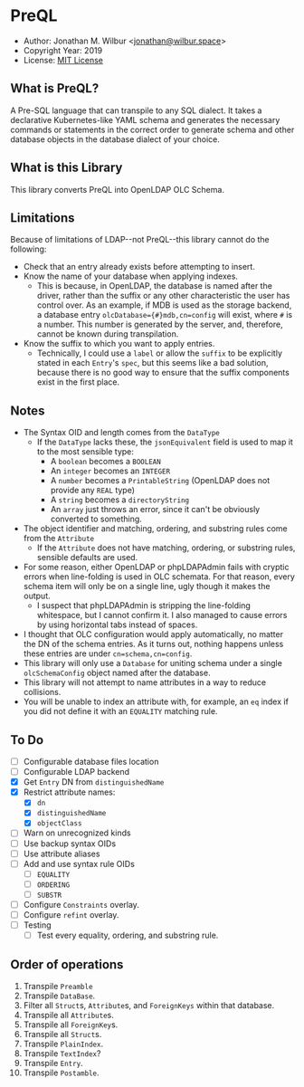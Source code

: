 # PreQL

* Author: Jonathan M. Wilbur <[jonathan@wilbur.space](mailto:jonathan@wilbur.space)>
* Copyright Year: 2019
* License: [MIT License](https://mit-license.org/)

## What is PreQL?

A Pre-SQL language that can transpile to any SQL dialect. It takes a declarative
Kubernetes-like YAML schema and generates the necessary commands or statements
in the correct order to generate schema and other database objects in the
database dialect of your choice.

## What is this Library

This library converts PreQL into OpenLDAP OLC Schema.

## Limitations

Because of limitations of LDAP--not PreQL--this library cannot do the following:

- Check that an entry already exists before attempting to insert.
- Know the name of your database when applying indexes.
  - This is because, in OpenLDAP, the database is named after the driver,
    rather than the suffix or any other characteristic the user has
    control over. As an example, if MDB is used as the storage backend,
    a database entry `olcDatabase={#}mdb,cn=config` will exist, where `#`
    is a number. This number is generated by the server, and, therefore,
    cannot be known during transpilation.
- Know the suffix to which you want to apply entries.
  - Technically, I could use a `label` or allow the `suffix` to be explicitly
    stated in each `Entry`'s `spec`, but this seems like a bad solution,
    because there is no good way to ensure that the suffix components exist
    in the first place.

## Notes

- The Syntax OID and length comes from the `DataType`
  - If the `DataType` lacks these, the `jsonEquivalent` field is used to map it to the most sensible type:
    - A `boolean` becomes a `BOOLEAN`
    - An `integer` becomes an `INTEGER`
    - A `number` becomes a `PrintableString` (OpenLDAP does not provide any `REAL` type)
    - A `string` becomes a `directoryString`
    - An `array` just throws an error, since it can't be obviously converted to something.
- The object identifier and matching, ordering, and substring rules come from the `Attribute`
  - If the `Attribute` does not have matching, ordering, or substring rules,
    sensible defaults are used.
- For some reason, either OpenLDAP or phpLDAPAdmin fails with cryptic errors
  when line-folding is used in OLC schemata. For that reason, every schema item
  will only be on a single line, ugly though it makes the output.
  - I suspect that phpLDAPAdmin is stripping the line-folding whitespace, but
    I cannot confirm it. I also managed to cause errors by using horizontal
    tabs instead of spaces.
- I thought that OLC configuration would apply automatically, no matter the
  DN of the schema entries. As it turns out, nothing happens unless these
  entries are under `cn=schema,cn=config`.
- This library will only use a `Database` for uniting schema under a single
  `olcSchemaConfig` object named after the database.
- This library will not attempt to name attributes in a way to reduce
  collisions.
- You will be unable to index an attribute with, for example, an `eq` index
  if you did not define it with an `EQUALITY` matching rule.

## To Do

- [ ] Configurable database files location
- [ ] Configurable LDAP backend
- [x] Get `Entry` DN from `distinguishedName`
- [x] Restrict attribute names:
  - [x] `dn`
  - [x] `distinguishedName`
  - [x] `objectClass`
- [ ] Warn on unrecognized kinds
- [ ] Use backup syntax OIDs
- [ ] Use attribute aliases
- [ ] Add and use syntax rule OIDs
  - [ ] `EQUALITY`
  - [ ] `ORDERING`
  - [ ] `SUBSTR`
- [ ] Configure `Constraints` overlay.
- [ ] Configure `refint` overlay.
- [ ] Testing
  - [ ] Test every equality, ordering, and substring rule.

## Order of operations

1. Transpile `Preamble`
2. Transpile `DataBase`.
  1. Filter all `Struct`s, `Attribute`s, and `ForeignKeys` within that database.
  2. Transpile all `Attribute`s.
  3. Transpile all `ForeignKey`s.
  4. Transpile all `Struct`s.
3. Transpile `PlainIndex`.
4. Transpile `TextIndex`?
5. Transpile `Entry`.
6. Transpile `Postamble`.

